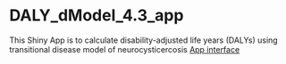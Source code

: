 # DALY_dModel_4.3_app

This Shiny App  is to calculate disability-adjusted life years (DALYs) using transitional disease model of neurocysticercosis
[App interface](WWW/exmpl_interface.png)
